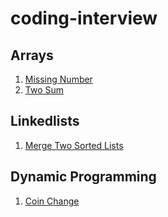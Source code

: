 # coding-interview

## Arrays
1. [Missing Number](https://leetcode.com/problems/missing-number/)
2. [Two Sum](https://leetcode.com/problems/two-sum/)

## Linkedlists
1. [Merge Two Sorted Lists](https://leetcode.com/problems/merge-two-sorted-lists/)

## Dynamic Programming
1. [Coin Change](https://leetcode.com/problems/coin-change/)